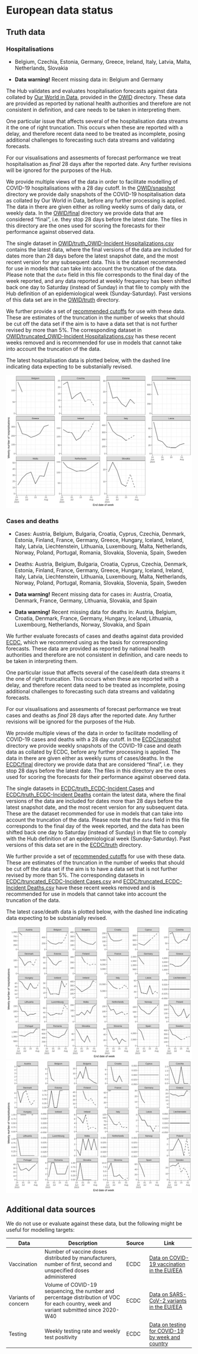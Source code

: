 European data status
================

## Truth data

### Hospitalisations

- Belgium, Czechia, Estonia, Germany, Greece, Ireland, Italy, Latvia,
  Malta, Netherlands, Slovakia

- **Data warning!** Recent missing data in: Belgium and Germany

The Hub validates and evaluates hospitalisation forecasts against data
collated by [Our World in
Data](https://ourworldindata.org/covid-hospitalizations), provided in
the [OWID](OWID) directory. These data are provided as reported by
national health authorities and therefore are not consistent in
definition, and care needs to be taken in interpreting them.

One particular issue that affects several of the hospitalisation data
streams it the one of right truncation. This occurs when these are
reported with a delay, and therefore recent data need to be treated as
incomplete, posing additional challenges to forecasting such data
streams and validating forecasts.

For our visualisations and assesments of forecast performance we treat
hospitalisation as *final* 28 days after the reported date. Any further
revisions will be ignored for the purposes of the Hub.

We provide multiple views of the data in order to facilitate modelling
of COVID-19 hospitalisations with a 28 day cutoff. In the
[OWID/snapshot](OWID/snapshot) directory we provide daily snapshots of
the COVID-19 hospitalisation data as collated by Our World in Data,
before any further processing is applied. The data in there are given
either as rolling weekly sums of daily data, or weekly data. In the
[OWID/final](OWID/final) directory we provide data that are considered
“final”, i.e. they stop 28 days before the latest date. The files in
this directory are the ones used for scoring the forecasts for their
performance against observed data.

The single dataset in [OWID/truth_OWID-Incident
Hospitalizations.csv](OWID/truth_OWID-Incident%20Hospitalizations.csv)
contains the latest data, where the final versions of the data are
included for dates more than 28 days before the latest snapshot date,
and the most recent version for any subsequent data. This is the dataset
recommended for use in models that can take into account the truncation
of the data. Please note that the `date` field in this file corresponds
to the final day of the week reported, and any data reported at weekly
frequency has been shifted back one day to Saturday (instead of Sunday)
in that file to comply with the Hub definition of an epidemiological
week (Sunday-Saturday). Past versions of this data set are in the
[OWID/truth](OWID/truth) directory.

We further provide a set of [recommended
cutoffs](OWID/recommended-cutoffs.csv) for use with these data. These
are estimates of the truncation in the number of weeks that should be
cut off the data set if the aim is to have a data set that is not
further revised by more than 5%. The corresponding dataset in
[OWID/truncated_OWID-Incident
Hospitalizations.csv](OWID/truth_OWID-Incident%20Hospitalizations.csv)
has these recent weeks removed and is recommended for use in models that
cannot take into account the truncation of the data.

The latest hospitalisation data is plotted below, with the dashed line
indicating data expecting to be substanially revised.

![Plot of hospitalisations](plots/Hospitalisations.svg)

### Cases and deaths

- Cases: Austria, Belgium, Bulgaria, Croatia, Cyprus, Czechia, Denmark,
  Estonia, Finland, France, Germany, Greece, Hungary, Iceland, Ireland,
  Italy, Latvia, Liechtenstein, Lithuania, Luxembourg, Malta,
  Netherlands, Norway, Poland, Portugal, Romania, Slovakia, Slovenia,
  Spain, Sweden

- Deaths: Austria, Belgium, Bulgaria, Croatia, Cyprus, Czechia, Denmark,
  Estonia, Finland, France, Germany, Greece, Hungary, Iceland, Ireland,
  Italy, Latvia, Liechtenstein, Lithuania, Luxembourg, Malta,
  Netherlands, Norway, Poland, Portugal, Romania, Slovakia, Slovenia,
  Spain, Sweden

- **Data warning!** Recent missing data for cases in: Austria, Croatia,
  Denmark, France, Germany, Lithuania, Slovakia, and Spain

- **Data warning!** Recent missing data for deaths in: Austria, Belgium,
  Croatia, Denmark, France, Germany, Hungary, Iceland, Lithuania,
  Luxembourg, Netherlands, Norway, Slovakia, and Spain

We further evaluate forecasts of cases and deaths against data provided
[ECDC](https://www.ecdc.europa.eu/), which we recommend using as the
basis for corresponding forecasts. These data are provided as reported
by national health authorities and therefore are not consistent in
definition, and care needs to be taken in interpreting them.

One particular issue that affects several of the case/death data streams
it the one of right truncation. This occurs when these are reported with
a delay, and therefore recent data need to be treated as incomplete,
posing additional challenges to forecasting such data streams and
validating forecasts.

For our visualisations and assesments of forecast performance we treat
cases and deaths as *final* 28 days after the reported date. Any further
revisions will be ignored for the purposes of the Hub.

We provide multiple views of the data in order to facilitate modelling
of COVID-19 cases and deaths with a 28 day cutoff. In the
[ECDC/snapshot](ECDC/snapshot) directory we provide weekly snapshots of
the COVID-19 case and death data as collated by ECDC, before any further
processing is applied. The data in there are given either as weekly sums
of cases/deaths. In the [ECDC/final](OWID/final) directory we provide
data that are considered “final”, i.e. they stop 28 days before the
latest date. The files in this directory are the ones used for scoring
the forecasts for their performance against observed data.

The single datasets in [ECDC/truth_ECDC-Incident
Cases](ECDC/truth_ECDC-Incident%20Cases) and [ECDC/truth_ECDC-Incident
Deaths](ECDC/truth_ECDC-Incident%20Deaths) contain the latest data,
where the final versions of the data are included for dates more than 28
days before the latest snapshot date, and the most recent version for
any subsequent data. These are the dataset recommended for use in models
that can take into account the truncation of the data. Please note that
the `date` field in this file corresponds to the final day of the week
reported, and the data has been shifted back one day to Saturday
(instead of Sunday) in that file to comply with the Hub definition of an
epidemiological week (Sunday-Saturday). Past versions of this data set
are in the [ECDC/truth](ECDC/truth) directory.

We further provide a set of [recommended
cutoffs](ECDC/recommended-cutoffs.csv) for use with these data. These
are estimates of the truncation in the number of weeks that should be
cut off the data set if the aim is to have a data set that is not
further revised by more than 5%. The corresponding datasets in
[ECDC/truncated_ECDC-Incident
Cases.csv](ECDC/truth_ECDC-Incident%20Cases.csv) and
[ECDC/truncated_ECDC-Incident
Deaths.csv](ECDC/truth_ECDC-Incident%20Deaths.csv) have these recent
weeks removed and is recommended for use in models that cannot take into
account the truncation of the data.

The latest case/death data is plotted below, with the dashed line
indicating data expecting to be substanially revised.

![Plot of cases](plots/Cases.svg) ![Plot of deaths](plots/Deaths.svg)

## Additional data sources

We do not use or evaluate against these data, but the following might be
useful for modelling targets:

| Data                | Description                                                                                                                              | Source | Link                                                                                                                            |
|---------------------|------------------------------------------------------------------------------------------------------------------------------------------|--------|---------------------------------------------------------------------------------------------------------------------------------|
| Vaccination         | Number of vaccine doses distributed by manufacturers, number of first, second and unspecified doses administered                         | ECDC   | [Data on COVID-19 vaccination in the EU/EEA](https://www.ecdc.europa.eu/en/publications-data/data-covid-19-vaccination-eu-eea)  |
| Variants of concern | Volume of COVID-19 sequencing, the number and percentage distribution of VOC for each country, week and variant submitted since 2020-W40 | ECDC   | [Data on SARS-CoV-2 variants in the EU/EEA](https://www.ecdc.europa.eu/en/publications-data/data-virus-variants-covid-19-eueea) |
| Testing             | Weekly testing rate and weekly test positivity                                                                                           | ECDC   | [Data on testing for COVID-19 by week and country](https://www.ecdc.europa.eu/en/publications-data/covid-19-testing)            |
